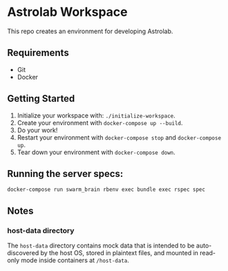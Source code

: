 # Astrolab Workspace

This repo creates an environment for developing Astrolab.
 
## Requirements

* Git
* Docker

## Getting Started

1. Initialize your workspace with: `./initialize-workspace`.
2. Create your environment with `docker-compose up --build`.
3. Do your work!
4. Restart your environment with `docker-compose stop` and `docker-compose up`.
5. Tear down your environment with `docker-compose down`.

## Running the server specs:

`docker-compose run swarm_brain rbenv exec bundle exec rspec spec`

## Notes

### host-data directory

The `host-data` directory contains mock data that is intended to be auto-discovered by the host OS, stored in plaintext files, and mounted in read-only mode inside containers at `/host-data`.
